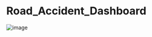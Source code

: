 # Road_Accident_Dashboard
![image](https://user-images.githubusercontent.com/60007820/227798180-15c7fa4b-a27e-4fe2-9f34-47db5b9561c5.png)

